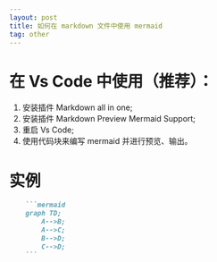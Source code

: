 ```yaml
---
layout: post
title: 如何在 markdown 文件中使用 mermaid
tag: other
---
```

# 在 Vs Code 中使用（推荐）：

1. 安装插件 Markdown all in one;
2. 安装插件 Markdown Preview Mermaid Support;
3. 重启 Vs Code;
4. 使用代码块来编写 mermaid 并进行预览、输出。

# 实例

```markdown
    ```mermaid
    graph TD;
        A-->B;
        A-->C;
        B-->D;
        C-->D;
    ```
```
